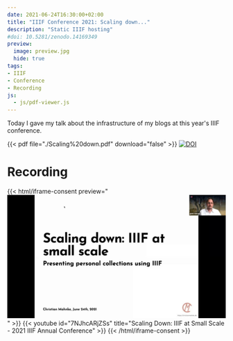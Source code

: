 ```yaml
---
date: 2021-06-24T16:30:00+02:00
title: "IIIF Conference 2021: Scaling down..."
description: "Static IIIF hosting"
#doi: 10.5281/zenodo.14169349
preview:
  image: preview.jpg
  hide: true
tags:
- IIIF
- Conference
- Recording
js:
  - js/pdf-viewer.js
---
```

Today I gave my talk about the infrastructure of my blogs at this year's IIIF conference.

<!--more-->
{{< pdf file="./Scaling%20down.pdf" download="false" >}}
[![DOI](https://zenodo.org/badge/DOI/10.5281/zenodo.14169349.svg)](https://doi.org/10.5281/zenodo.14169349)

# Recording

{{< html/iframe-consent preview="<img class='video-preview' src='preview.jpg' alt='Preview'>" >}}
    {{< youtube id="7NJhcARjZSs" title="Scaling Down: IIIF at Small Scale - 2021 IIIF Annual Conference" >}}
{{< /html/iframe-consent >}}

